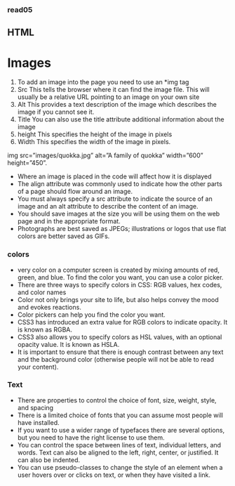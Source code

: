 ### read05

## HTML

# Images

1. To add an image into the page you need to use an *img tag
2. Src This tells the browser where it can find the image file. This will usually be a relative URL pointing to an image on your own site
3. Alt This provides a text description of the image which describes the image if you cannot see it.
4. Title You can also use the title attribute additional information about the image
5. height This specifies the height of the image in pixels
6. Width This specifies the width of the image in pixels.


img src=”images/quokka.jpg” alt=”A family of quokka” width=”600” height=”450”.

* Where an image is placed in the code will affect how it is displayed
* The align attribute was commonly used to indicate how the other parts of a page should flow around an image.
* You must always specify a src attribute to indicate the source of an image and an alt attribute to describe the content of an image.
* You should save images at the size you will be using them on the web page and in the appropriate format.
* Photographs are best saved as JPEGs; illustrations or logos that use flat colors are better saved as GIFs.


### colors

- very color on a computer screen is created by mixing amounts of red, green, and blue. To find the color you want, you can use a color picker.
- There are three ways to specify colors in CSS: RGB values, hex codes, and color names
- Color not only brings your site to life, but also helps convey the mood and evokes reactions.
- Color pickers can help you find the color you want.
- CSS3 has introduced an extra value for RGB colors to indicate opacity. It is known as RGBA.
- CSS3 also allows you to specify colors as HSL values, with an optional opacity value. It is known as HSLA.
- It is important to ensure that there is enough contrast between any text and the background color (otherwise people will not be able to read your content).


### Text

* There are properties to control the choice of font, size, weight, style, and spacing
* There is a limited choice of fonts that you can assume most people will have installed.
* If you want to use a wider range of typefaces there are several options, but you need to have the right license to use them.
* You can control the space between lines of text, individual letters, and words. Text can also be aligned to the left, right, center, or justified. It can also be indented.
* You can use pseudo-classes to change the style of an element when a user hovers over or clicks on text, or when they have visited a link.
